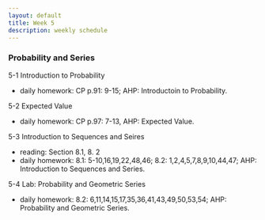 ```yaml
---
layout: default
title: Week 5
description: weekly schedule
--- 
```

### Probability and Series

5-1 Introduction to Probability 

* daily homework: CP p.91: 9-15; AHP: Introductoin to Probability. <br>

5-2 Expected Value

* daily homework: CP p.97: 7-13, AHP: Expected Value. <br>

5-3 Introduction to Sequences and Seires

* reading: Section 8.1, 8. 2
* daily homework: 8.1: 5-10,16,19,22,48,46; 8.2: 1,2,4,5,7,8,9,10,44,47; AHP: Introduction to Sequences and Series. <br>

5-4 Lab: Probability and Geometric Series

* daily homework: 8.2: 6,11,14,15,17,35,36,41,43,49,50,53,54; AHP: Probability and Geometric Series.




